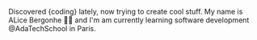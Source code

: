 Discovered {coding} lately,
now trying to create cool stuff.
My name is ALice Bergonhe 👋🏻 and I'm am currently learning software development @AdaTechSchool in Paris.

